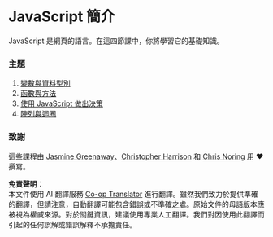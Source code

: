 <!--
CO_OP_TRANSLATOR_METADATA:
{
  "original_hash": "cc9e70a2f096c67389c8acff1521fc27",
  "translation_date": "2025-08-23T22:36:47+00:00",
  "source_file": "2-js-basics/README.md",
  "language_code": "tw"
}
-->
# JavaScript 簡介

JavaScript 是網頁的語言。在這四節課中，你將學習它的基礎知識。

### 主題

1. [變數與資料型別](1-data-types/README.md)
2. [函數與方法](2-functions-methods/README.md)
3. [使用 JavaScript 做出決策](3-making-decisions/README.md)
4. [陣列與迴圈](4-arrays-loops/README.md)

### 致謝

這些課程由 [Jasmine Greenaway](https://twitter.com/paladique)、[Christopher Harrison](https://twitter.com/geektrainer) 和 [Chris Noring](https://twitter.com/chris_noring) 用 ♥️ 撰寫。

**免責聲明**：  
本文件使用 AI 翻譯服務 [Co-op Translator](https://github.com/Azure/co-op-translator) 進行翻譯。雖然我們致力於提供準確的翻譯，但請注意，自動翻譯可能包含錯誤或不準確之處。原始文件的母語版本應被視為權威來源。對於關鍵資訊，建議使用專業人工翻譯。我們對因使用此翻譯而引起的任何誤解或錯誤解釋不承擔責任。
